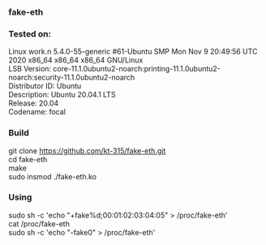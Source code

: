 ### fake-eth  

### Tested on:  
Linux work.n 5.4.0-55-generic #61-Ubuntu SMP Mon Nov 9 20:49:56 UTC 2020 x86_64 x86_64 x86_64 GNU/Linux  
LSB Version:	core-11.1.0ubuntu2-noarch:printing-11.1.0ubuntu2-noarch:security-11.1.0ubuntu2-noarch  
Distributor ID:	Ubuntu  
Description:	Ubuntu 20.04.1 LTS  
Release:	20.04  
Codename:	focal  

### Build  
git clone https://github.com/kt-315/fake-eth.git  
cd fake-eth  
make  
sudo insmod ./fake-eth.ko  

### Using
sudo sh -c 'echo "+fake%d;00:01:02:03:04:05" > /proc/fake-eth'  
cat /proc/fake-eth  
sudo sh -c 'echo "-fake0" > /proc/fake-eth'  
